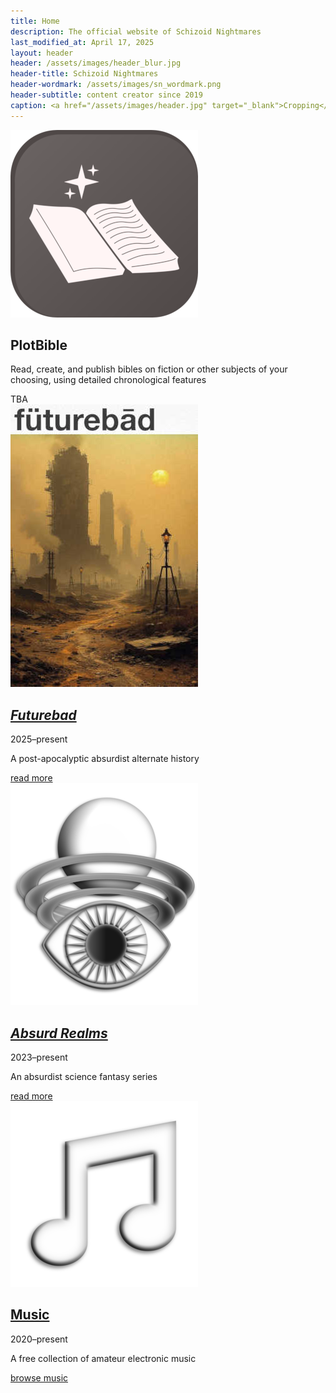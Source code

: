 ```yaml
---
title: Home
description: The official website of Schizoid Nightmares
last_modified_at: April 17, 2025
layout: header
header: /assets/images/header_blur.jpg
header-title: Schizoid Nightmares
header-wordmark: /assets/images/sn_wordmark.png
header-subtitle: content creator since 2019
caption: <a href="/assets/images/header.jpg" target="_blank">Cropping</a> of the cover for <i>Anthology I</i> — art by <a href="https://vladmomotart.tumblr.com/" target="_blank">Vlad Momot</a> as a paid commission
---
```


<div class="feature" markdown=0>
  <img src="/assets/images/plotbible_icon_oct2024_small.png" alt="PlotBible icon">
  <div>
    <h2>PlotBible</h2>
    <p>Read, create, and publish bibles on fiction or other subjects of your choosing, using detailed chronological features</p>
    <div>TBA</div>
  </div>
</div>

<div class="feature" markdown=0>
  <a href="futurebad/" aria-label="Read more about Futurebad"><img src="/assets/images/futurebad/futurebad_placeholder_small.jpg" alt="Futurebad placeholder cover"></a>
  <div>
    <h2><i><a href="futurebad/">Futurebad</a></i></h2>
    <p class="cap">2025–present</p>
    <p>A post-apocalyptic absurdist alternate history</p>
    <div><a href="futurebad/">read more</a></div>
  </div>
</div>

<div class="feature" markdown=0>
  <a href="absurd-realms/" aria-label="Read more about Absurd Realms"><img src="/assets/images/ar_icon_2024_small.png" alt="Absurd Realms icon"></a>
  <div>
    <h2><i><a href="absurd-realms/">Absurd Realms</a></i></h2>
    <p class="cap">2023–present</p>
    <p>An absurdist science fantasy series</p>
    <div><a href="absurd-realms/">read more</a></div>
  </div>
</div>

<div class="feature" markdown=0>
  <a href="music/" aria-label="Browse my music"><img src="/assets/images/note_2024_small.png" alt="Musical note"></a>
  <div>
    <h2><a href="music/">Music</a></h2>
    <p class="cap">2020–present</p>
    <p>A free collection of amateur electronic music</p>
    <div><a href="music/">browse music</a></div>
  </div>
</div>
